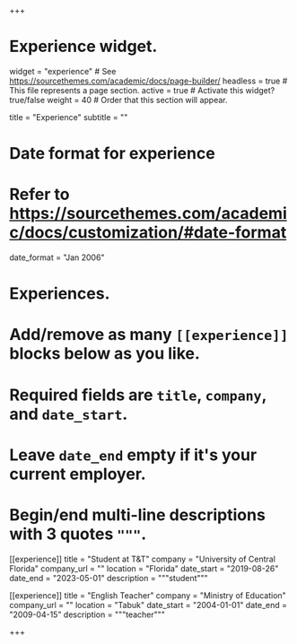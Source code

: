 +++
# Experience widget.
widget = "experience"  # See https://sourcethemes.com/academic/docs/page-builder/
headless = true  # This file represents a page section.
active = true  # Activate this widget? true/false
weight = 40  # Order that this section will appear.

title = "Experience"
subtitle = ""

# Date format for experience
#   Refer to https://sourcethemes.com/academic/docs/customization/#date-format
date_format = "Jan 2006"

# Experiences.
#   Add/remove as many `[[experience]]` blocks below as you like.
#   Required fields are `title`, `company`, and `date_start`.
#   Leave `date_end` empty if it's your current employer.
#   Begin/end multi-line descriptions with 3 quotes `"""`.
[[experience]]
  title = "Student at T&T"
  company = "University of Central Florida"
  company_url = ""
  location = "Florida"
  date_start = "2019-08-26"
  date_end = "2023-05-01"
  description = """student"""

  [[experience]]
    title = "English Teacher"
    company = "Ministry of Education"
    company_url = ""
    location = "Tabuk"
    date_start = "2004-01-01"
    date_end = "2009-04-15"
    description = """teacher"""


  +++
